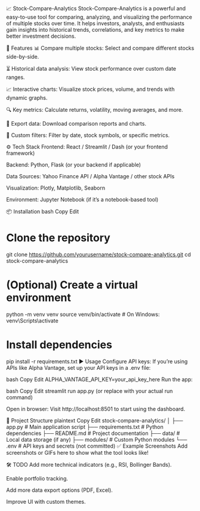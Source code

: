 📈 Stock-Compare-Analytics
Stock-Compare-Analytics is a powerful and easy-to-use tool for comparing, analyzing, and visualizing the performance of multiple stocks over time. It helps investors, analysts, and enthusiasts gain insights into historical trends, correlations, and key metrics to make better investment decisions.

🚀 Features
📊 Compare multiple stocks: Select and compare different stocks side-by-side.

⏳ Historical data analysis: View stock performance over custom date ranges.

📈 Interactive charts: Visualize stock prices, volume, and trends with dynamic graphs.

🔍 Key metrics: Calculate returns, volatility, moving averages, and more.

💾 Export data: Download comparison reports and charts.

🧩 Custom filters: Filter by date, stock symbols, or specific metrics.

⚙️ Tech Stack
Frontend: React / Streamlit / Dash (or your frontend framework)

Backend: Python, Flask (or your backend if applicable)

Data Sources: Yahoo Finance API / Alpha Vantage / other stock APIs

Visualization: Plotly, Matplotlib, Seaborn

Environment: Jupyter Notebook (if it’s a notebook-based tool)

📦 Installation
bash
Copy
Edit
# Clone the repository
git clone https://github.com/yourusername/stock-compare-analytics.git
cd stock-compare-analytics

# (Optional) Create a virtual environment
python -m venv venv
source venv/bin/activate  # On Windows: venv\Scripts\activate

# Install dependencies
pip install -r requirements.txt
▶️ Usage
Configure API keys:
If you’re using APIs like Alpha Vantage, set up your API keys in a .env file:

bash
Copy
Edit
ALPHA_VANTAGE_API_KEY=your_api_key_here
Run the app:

bash
Copy
Edit
streamlit run app.py
(or replace with your actual run command)

Open in browser:
Visit http://localhost:8501 to start using the dashboard.

📂 Project Structure
plaintext
Copy
Edit
stock-compare-analytics/
│
├── app.py                # Main application script
├── requirements.txt      # Python dependencies
├── README.md             # Project documentation
├── data/                 # Local data storage (if any)
├── modules/              # Custom Python modules
└── .env                  # API keys and secrets (not committed)
✅ Example Screenshots
Add screenshots or GIFs here to show what the tool looks like!

🛠️ TODO
Add more technical indicators (e.g., RSI, Bollinger Bands).

Enable portfolio tracking.

Add more data export options (PDF, Excel).

Improve UI with custom themes.

